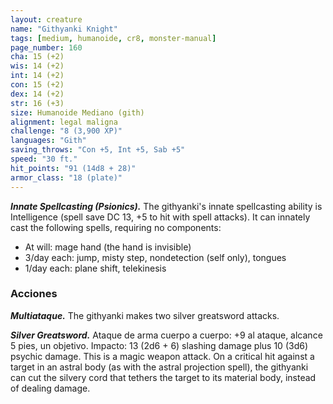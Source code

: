 ```yaml
---
layout: creature
name: "Githyanki Knight"
tags: [medium, humanoide, cr8, monster-manual]
page_number: 160
cha: 15 (+2)
wis: 14 (+2)
int: 14 (+2)
con: 15 (+2)
dex: 14 (+2)
str: 16 (+3)
size: Humanoide Mediano (gith)
alignment: legal maligna
challenge: "8 (3,900 XP)"
languages: "Gith"
saving_throws: "Con +5, Int +5, Sab +5"
speed: "30 ft."
hit_points: "91 (14d8 + 28)"
armor_class: "18 (plate)"
---
```


***Innate Spellcasting (Psionics).*** The githyanki's innate spellcasting ability is Intelligence (spell save DC 13, +5 to hit with spell attacks). It can innately cast the following spells, requiring no components:
* At will: mage hand (the hand is invisible)
* 3/day each: jump, misty step, nondetection (self only), tongues
* 1/day each: plane shift, telekinesis

### Acciones

***Multiataque.*** The githyanki makes two silver greatsword attacks.

***Silver Greatsword.*** Ataque de arma cuerpo a cuerpo: +9 al ataque, alcance 5 pies, un objetivo. Impacto: 13 (2d6 + 6) slashing damage plus 10 (3d6) psychic damage. This is a magic weapon attack. On a critical hit against a target in an astral body (as with the astral projection spell), the githyanki can cut the silvery cord that tethers the target to its material body, instead of dealing damage.
